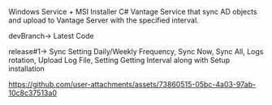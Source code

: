 Windows Service + MSI Installer C#
Vantage Service that sync AD objects and upload to Vantage Server with the specified interval.

devBranch-> Latest Code

release#1-> Sync Setting Daily/Weekly Frequency, Sync Now, Sync All, Logs rotation, Upload Log File, Setting Getting Interval along with Setup installation

https://github.com/user-attachments/assets/73860515-05bc-4a03-97ab-10c8c37513a0

